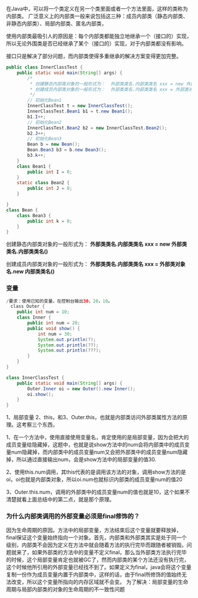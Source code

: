 在Java中，可以将一个类定义在另一个类里面或者一个方法里面，这样的类称为内部类。
广泛意义上的内部类一般来说包括这三种：成员内部类（静态内部类、非静态内部类）、局部内部类、匿名内部类，

使用内部类最吸引人的原因是：每个内部类都能独立地继承一个（接口的）实现，所以无论外围类是否已经继承了某个（接口的）实现，对于内部类都没有影响。

接口只是解决了部分问题，而内部类使得多重继承的解决方案变得更加完整。

```java
public class InnerClassTest {
	public static void main(String[] args) {
		/*
		 * 创建静态内部类对象的一般形式为：  外部类类名.内部类类名 xxx = new 外部类类名.内部类类名()
		 * 创建成员内部类对象的一般形式为：  外部类类名.内部类类名 xxx = 外部类对象名.new 内部类类名()
		 */
		// 初始化Bean1
		InnerClassTest t = new InnerClassTest();
		InnerClassTest.Bean1 b1 = t.new Bean1();
		b1.I++;
		// 初始化Bean2
		InnerClassTest.Bean2 b2 = new InnerClassTest.Bean2();
		b2.J++;
		// 初始化Bean3
		Bean b = new Bean();
		Bean.Bean3 b3 = b.new Bean3();
		b3.k++;
	}
	class Bean1 {
		public int I = 0;
	}
	static class Bean2 {
		public int J = 0;
	}

}
class Bean {
	class Bean3 {
		public int k = 0;
	}
}
```
创建静态内部类对象的一般形式为：  **外部类类名.内部类类名 xxx = new 外部类类名.内部类类名()**

创建成员内部类对象的一般形式为：  **外部类类名.内部类类名 xxx = 外部类对象名.new 内部类类名()**


###  变量

```java
/要求：使用已知的变量，在控制台输出30，20，10。
　class Outer {
    public int num = 10;
    class Inner {
        public int num = 20;
        public void show() {
            int num = 30;
            System.out.println(?);
            System.out.println(??);
            System.out.println(???);
        }
    }
}

class InnerClassTest {
    public static void main(String[] args) {
        Outer.Inner oi = new Outer().new Inner();
        oi.show();
    }    
}
```
1、局部变量 2、this，和3、Outer.this，也就是内部类访问外部类属性方法的原理。这考察三个东西，

1、在一个方法中，使用直接使用变量名，肯定使用的是局部变量，因为会把大的成员变量给隐藏掉，这题中，也就是说show方法中的num会将内部类中的成员变量num隐藏掉，而内部类中的成员变量num又会把外部类中的成员变量num隐藏掉，所以通过直接输出num，会是show方法中的局部变量的值30.   

2、使用this.num调用，其this代表的是调用该方法的对象，调用show方法的是oi，oi也就是内部类对象，所以oi.num也就标识内部类的成员变量num的值20

3、Outer.this.num，调用的外部类中的成员变量num的值也就是10，这个如果不清楚就看上面总结中的第二点，就是那个原理。


### 为什么内部类调用的外部变量必须是final修饰的？

因为生命周期的原因。方法中的局部变量，方法结束后这个变量就要释放掉，final保证这个变量始终指向一个对象。首先，内部类和外部类其实是处于同一个级别，内部类不会因为定义在方法中就会随着方法的执行完毕而跟随者被销毁。问题就来了，如果外部类的方法中的变量不定义final，那么当外部类方法执行完毕的时候，这个局部变量肯定也就被GC了，然而内部类的某个方法还没有执行完，这个时候他所引用的外部变量已经找不到了。如果定义为final，java会将这个变量复制一份作为成员变量内置于内部类中，这样的话，由于final所修饰的值始终无法改变，所以这个变量所指向的内存区域就不会变。
为了解决：局部变量的生命周期与局部内部类的对象的生命周期的不一致性问题
